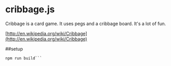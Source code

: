 cribbage.js
===========

Cribbage is a card game. It uses pegs and a cribbage board. It's a lot of fun.

[http://en.wikipedia.org/wiki/Cribbage](http://en.wikipedia.org/wiki/Cribbage)

##setup
```npm install
npm run build```

